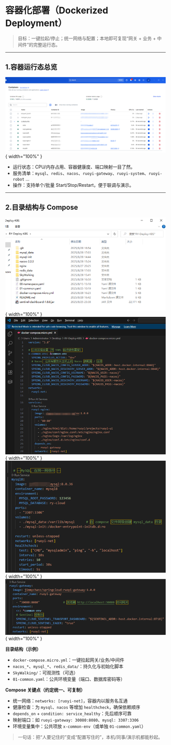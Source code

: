 # 容器化部署（Dockerized Deployment）

> 目标：一键拉起/停止；统一网络与配置；本地即可复现“网关 + 业务 + 中间件”的完整运行态。

---

## 1.容器运行态总览

![Docker Dashboard](assets/docker-dashboard.png){ width="100%" }

- 运行状态：CPU/内存占用、容器健康度、端口映射一目了然。  
- 服务清单：`mysql`、`redis`、`nacos`、`ruoyi-gateway`、`ruoyi-system`、`ruoyi-robot` …  
- 操作：支持单个/批量 Start/Stop/Restart，便于联调与演示。

---

## 2.目录结构与 Compose

![Compose 目录与配置片段](assets/docker-compose.png){ width="100%" }
![Compose 目录与配置片段](assets/docker-composecode1.png){ width="100%" }
![Compose 目录与配置片段](assets/docker-composecode2.png){ width="100%" }
![Compose 目录与配置片段](assets/docker-composecode3.png){ width="100%" }

**目录结构（示例）**
- `docker-compose.micro.yml`：一键拉起网关/业务/中间件
- `nacos_*`、`mysql_*`、`redis_data/`：持久化与初始化脚本
- `SkyWalking/`：可观测性（可选）
- `01-common.yaml`：公共环境变量（端口、数据库密码等）

**Compose 关键点（约定统一、可复制）**
- 统一网络：`networks: [ruoyi-net]`，容器内以服务名互通
- 健康检查：为 `mysql`、`nacos` 等增加 `healthcheck`，确保依赖顺序
- `depends_on` + `condition: service_healthy`：先后顺序可靠
- 映射端口：如 `ruoyi-gateway: 30080:8080`、`mysql: 3307:3306`
- 环境变量集中：公共项放 `x-common-env`（或单独 `01-common.yaml`）

> 一句话：把“人要记住的”变成“配置写住的”，本机/同事/演示机都能秒起。

